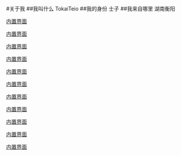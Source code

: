 #关于我
##我叫什么
TokaiTeio
##我的身份
士子
##我来自哪里
湖南衡阳

[内置界面](index.md)

[内置界面](index.md)

[内置界面](index.md)

[内置界面](index.md)

[内置界面](index.md)

[内置界面](index.md)

[内置界面](index.md)

[内置界面](index.md)

[内置界面](index.md)

[内置界面](index.md)

[内置界面](index.md)
